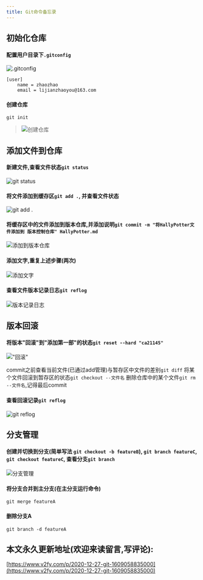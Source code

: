```yaml
---
title: Git命令备忘录
---
```




## 初始化仓库
#### 配置用户目录下`.gitconfig`

![.gitconfig](https://www.v2fy.com/asset/0i/jikemiji/jikemiji-md/2020-12-27-git-1609058835000.assets/1240-20201227164724615.png)

```
[user]
    name = zhaozhao
    email = lijianzhaoyou@163.com
```
#### 创建仓库

```
git init
```
>![创建仓库](https://www.v2fy.com/asset/0i/jikemiji/jikemiji-md/2020-12-27-git-1609058835000.assets/1240-20201227164724721.png)


## 添加文件到仓库
#### 新建文件,查看文件状态`git status`
![git status](https://www.v2fy.com/asset/0i/jikemiji/jikemiji-md/2020-12-27-git-1609058835000.assets/1240-20201227164724720.png)


#### 将文件添加到缓存区`git add .`, 并查看文件状态
![git add .](https://www.v2fy.com/asset/0i/jikemiji/jikemiji-md/2020-12-27-git-1609058835000.assets/1240-20201227164724701.png)


#### 将缓存区中的文件添加到版本仓库,并添加说明`git commit -m "将HallyPotter文件添加到 版本控制仓库" HallyPotter.md`

![添加到版本仓库](https://www.v2fy.com/asset/0i/jikemiji/jikemiji-md/2020-12-27-git-1609058835000.assets/1240-20201227164724603.png)


#### 添加文字,重复上述步骤(两次)

![添加文字](https://www.v2fy.com/asset/0i/jikemiji/jikemiji-md/2020-12-27-git-1609058835000.assets/1240-20201227164724703.png)


#### 查看文件版本记录日志`git reflog`
![版本记录日志](https://www.v2fy.com/asset/0i/jikemiji/jikemiji-md/2020-12-27-git-1609058835000.assets/1240-20201227164724758.png)

## 版本回滚

#### 将版本"回滚"到"添加第一部"的状态`git reset --hard "ca21145"`

!["回滚"](https://www.v2fy.com/asset/0i/jikemiji/jikemiji-md/2020-12-27-git-1609058835000.assets/1240-20201227164724689.png)

commit之前查看当前文件(已通过add管理)与暂存区中文件的差别`git diff`
将某个文件回滚到暂存区的状态`git checkout --文件名`
删除仓库中的某个文件`git rm --文件名`,记得最后commit

#### 查看回滚记录`git reflog`
![git reflog](https://www.v2fy.com/asset/0i/jikemiji/jikemiji-md/2020-12-27-git-1609058835000.assets/1240-20201227164724768.png)

## 分支管理
#### 创建并切换到分支(简单写法 `git checkout -b featureB`), `git branch featureC`, `git checkout featureC`, 查看分支`git branch`

![分支管理](https://www.v2fy.com/asset/0i/jikemiji/jikemiji-md/2020-12-27-git-1609058835000.assets/1240-20201227164724761.png)

#### 将分支合并到主分支(在主分支运行命令)

```
git merge featureA
```
#### 删除分支A
```
git branch -d featureA
```





## 本文永久更新地址(欢迎来读留言,写评论):

[https://www.v2fy.com/p/2020-12-27-git-1609058835000](https://www.v2fy.com/p/2020-12-27-git-1609058835000)
